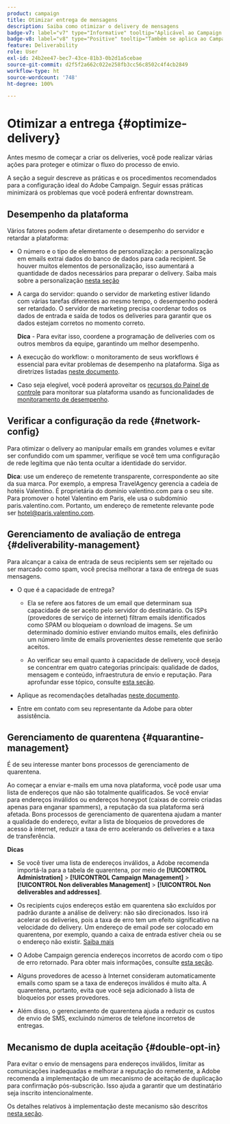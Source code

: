 ```yaml
---
product: campaign
title: Otimizar entrega de mensagens
description: Saiba como otimizar o delivery de mensagens
badge-v7: label="v7" type="Informative" tooltip="Aplicável ao Campaign Classic v7"
badge-v8: label="v8" type="Positive" tooltip="Também se aplica ao Campaign v8"
feature: Deliverability
role: User
exl-id: 24b2ee47-bec7-43ce-81b3-0b2d1a5cebae
source-git-commit: d2f5f2a662c022e258fb3cc56c8502c4f4cb2849
workflow-type: ht
source-wordcount: '748'
ht-degree: 100%

---
```


# Otimizar a entrega {#optimize-delivery}

Antes mesmo de começar a criar os deliveries, você pode realizar várias ações para proteger e otimizar o fluxo do processo de envio.

A seção a seguir descreve as práticas e os procedimentos recomendados para a configuração ideal do Adobe Campaign. Seguir essas práticas minimizará os problemas que você poderá enfrentar downstream.

## Desempenho da plataforma

Vários fatores podem afetar diretamente o desempenho do servidor e retardar a plataforma:

* O número e o tipo de elementos de personalização: a personalização em emails extrai dados do banco de dados para cada recipient. Se houver muitos elementos de personalização, isso aumentará a quantidade de dados necessários para preparar o delivery.  Saiba mais sobre a personalização [nesta seção](about-personalization.md)

* A carga do servidor: quando o servidor de marketing estiver lidando com várias tarefas diferentes ao mesmo tempo, o desempenho poderá ser retardado. O servidor de marketing precisa coordenar todos os dados de entrada e saída de todos os deliveries para garantir que os dados estejam corretos no momento correto.

  **Dica** - Para evitar isso, coordene a programação de deliveries com os outros membros da equipe, garantindo um melhor desempenho.

* A execução do workflow: o monitoramento de seus workflows é essencial para evitar problemas de desempenho na plataforma. Siga as diretrizes listadas [neste documento](../../workflow/using/workflow-best-practices.md#execution-and-performance).

* Caso seja elegível, você poderá aproveitar os [recursos do Painel de controle](https://experienceleague.adobe.com/docs/control-panel/using/discover-control-panel/key-features.html?lang=pt-BR) para monitorar sua plataforma usando as funcionalidades de [monitoramento de desempenho](https://experienceleague.adobe.com/docs/control-panel/using/performance-monitoring/about-performance-monitoring.html?lang=pt-BR).

## Verificar a configuração da rede {#network-config}

Para otimizar o delivery ao manipular emails em grandes volumes e evitar ser confundido com um spammer, verifique se você tem uma configuração de rede legítima que não tenta ocultar a identidade do servidor.

**Dica**: use um endereço de remetente transparente, correspondente ao site da sua marca. Por exemplo, a empresa TravelAgency gerencia a cadeia de hotéis Valentino. É proprietária do domínio valentino.com para o seu site. Para promover o hotel Valentino em Paris, ele usa o subdomínio paris.valentino.com. Portanto, um endereço de remetente relevante pode ser hotel@paris.valentino.com.

## Gerenciamento de avaliação de entrega {#deliverability-management}

Para alcançar a caixa de entrada de seus recipients sem ser rejeitado ou ser marcado como spam, você precisa melhorar a taxa de entrega de suas mensagens.

* O que é a capacidade de entrega?

   * Ela se refere aos fatores de um email que determinam sua capacidade de ser aceito pelo servidor do destinatário. Os ISPs (provedores de serviço de internet) filtram emails identificados como SPAM ou bloqueiam o download de imagens. Se um determinado domínio estiver enviando muitos emails, eles definirão um número limite de emails provenientes desse remetente que serão aceitos.

   * Ao verificar seu email quanto à capacidade de delivery, você deseja se concentrar em quatro categorias principais: qualidade de dados, mensagem e conteúdo, infraestrutura de envio e reputação. Para aprofundar esse tópico, consulte [esta seção](about-deliverability.md).

* Aplique as recomendações detalhadas [neste documento](about-deliverability.md).

* Entre em contato com seu representante da Adobe para obter assistência.

## Gerenciamento de quarentena {#quarantine-management}

É de seu interesse manter bons processos de gerenciamento de quarentena.

Ao começar a enviar e-mails em uma nova plataforma, você pode usar uma lista de endereços que não são totalmente qualificados. Se você enviar para endereços inválidos ou endereços honeypot (caixas de correio criadas apenas para enganar spammers), a reputação da sua plataforma será afetada. Bons processos de gerenciamento de quarentena ajudam a manter a qualidade do endereço, evitar a lista de bloqueios de provedores de acesso à internet, reduzir a taxa de erro acelerando os deliveries e a taxa de transferência.

**Dicas**

* Se você tiver uma lista de endereços inválidos, a Adobe recomenda importá-la para a tabela de quarentena, por meio de **[!UICONTROL Administration]** > **[!UICONTROL Campaign Management]** > **[!UICONTROL Non deliverables Management]** > **[!UICONTROL Non deliverables and addresses]**.

* Os recipients cujos endereços estão em quarentena são excluídos por padrão durante a análise de delivery: não são direcionados. Isso irá acelerar os deliveries, pois a taxa de erro tem um efeito significativo na velocidade do delivery. Um endereço de email pode ser colocado em quarentena, por exemplo, quando a caixa de entrada estiver cheia ou se o endereço não existir. [Saiba mais](#identifying-quarantined-addresses-for-a-delivery)

* O Adobe Campaign gerencia endereços incorretos de acordo com o tipo de erro retornado. Para obter mais informações, consulte [esta seção](understanding-quarantine-management.md).


* Alguns provedores de acesso à Internet consideram automaticamente emails como spam se a taxa de endereços inválidos é muito alta. A quarentena, portanto, evita que você seja adicionado à lista de bloqueios por esses provedores.

* Além disso, o gerenciamento de quarentena ajuda a reduzir os custos de envio de SMS, excluindo números de telefone incorretos de entregas.

## Mecanismo de dupla aceitação {#double-opt-in}

Para evitar o envio de mensagens para endereços inválidos, limitar as comunicações inadequadas e melhorar a reputação do remetente, a Adobe recomenda a implementação de um mecanismo de aceitação de duplicação para confirmação pós-subscrição. Isso ajuda a garantir que um destinatário seja inscrito intencionalmente.

Os detalhes relativos à implementação deste mecanismo são descritos [nesta seção](../../web/using/use-cases--web-forms.md).
